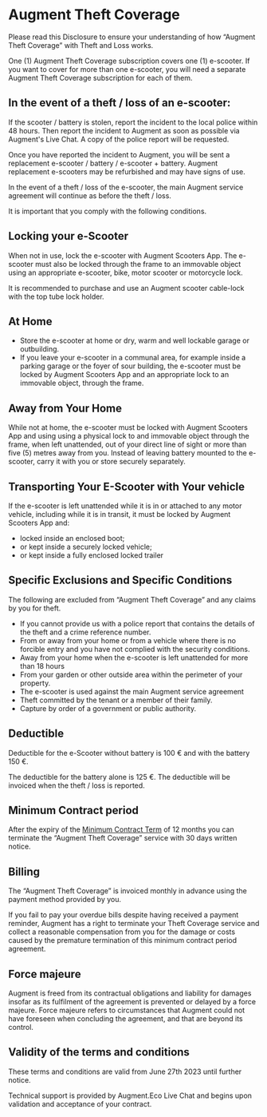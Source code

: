 # Augment Theft Coverage

Please read this Disclosure to ensure your understanding of how “Augment Theft Coverage” with Theft and Loss works.

One (1) Augment Theft Coverage subscription covers one (1) e-scooter. If you want to cover for more than one e-scooter, you will need a separate Augment Theft Coverage subscription for each of them.

## In the event of a theft / loss of an e-scooter:

If the scooter / battery is stolen, report the incident to the local police within 48 hours. Then report the incident to Augment as soon as possible via Augment's Live Chat. A copy of the police report will be requested.

Once you have reported the incident to Augment, you will be sent a replacement e-scooter / battery / e-scooter + battery. Augment replacement e-scooters may be refurbished and may have signs of use.

In the event of a theft / loss of the e-scooter, the main Augment service agreement will continue as before the theft / loss.

It is important that you comply with the following conditions.

## Locking your e-Scooter

When not in use, lock the e-scooter with Augment Scooters App. The e-scooter must also be locked through the frame to an immovable object using an appropriate e-scooter, bike, motor scooter or motorcycle lock.

It is recommended to purchase and use an Augment scooter cable-lock with the top tube lock holder.

## At Home

- Store the e-scooter at home or dry, warm and well lockable garage or outbuilding.
- If you leave your e-scooter in a communal area, for example inside a parking garage or the foyer of sour building, the e-scooter must be locked by Augment Scooters App and an appropriate lock to an immovable object, through the frame.

## Away from Your Home

While not at home, the e-scooter must be locked with Augment Scooters App and using using a physical lock to and immovable object through the frame, when left unattended, out of your direct line of sight or more than five (5) metres away from you. Instead of leaving battery mounted to the e-scooter, carry it with you or store securely separately.

## Transporting Your E-Scooter with Your vehicle

If the e-scooter is left unattended while it is in or attached to any motor vehicle, including while it is in transit, it must be locked by Augment Scooters App and:

- locked inside an enclosed boot;
- or kept inside a securely locked vehicle;
- or kept inside a fully enclosed locked trailer

## Specific Exclusions and Specific Conditions

The following are excluded from “Augment Theft Coverage” and any claims by you for theft.

- If you cannot provide us with a police report that contains the details of the theft and a crime reference number.
- From or away from your home or from a vehicle where there is no forcible entry and you have not complied with the security conditions.
- Away from your home when the e-scooter is left unattended for more than 18 hours
- From your garden or other outside area within the perimeter of your property.
- The e-scooter is used against the main Augment service agreement
- Theft committed by the tenant or a member of their family.
- Capture by order of a government or public authority.

## Deductible

Deductible for the e-Scooter without battery is 100 € and with the battery 150 €.

The deductible for the battery alone is 125 €. The deductible will be invoiced when the theft / loss is reported.

## Minimum Contract period

After the expiry of the [Minimum Contract Term](https://www.lawinsider.com/dictionary/minimum-contract-term) of 12 months you can terminate the “Augment Theft Coverage” service with 30 days written notice.

## Billing

The “Augment Theft Coverage” is invoiced monthly in advance using the payment method provided by you.

If you fail to pay your overdue bills despite having received a payment reminder, Augment has a right to terminate your Theft Coverage service and collect a reasonable compensation from you for the damage or costs caused by the premature termination of this minimum contract period agreement.

## Force majeure

Augment is freed from its contractual obligations and liability for damages insofar as its fulfilment of the agreement is prevented or delayed by a force majeure. Force majeure refers to circumstances that Augment could not have foreseen when concluding the agreement, and that are beyond its control.

## Validity of the terms and conditions

These terms and conditions are valid from June 27th 2023 until further notice.

Technical support is provided by Augment.Eco Live Chat and begins upon validation and acceptance of your contract.
